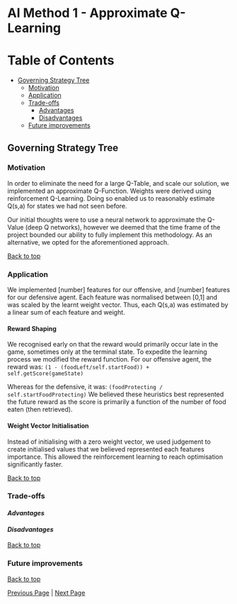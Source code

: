# AI Method 1 - Approximate Q-Learning

# Table of Contents
- [Governing Strategy Tree](#governing-strategy-tree)
  * [Motivation](#motivation)
  * [Application](#application)
  * [Trade-offs](#trade-offs)     
     - [Advantages](#advantages)
     - [Disadvantages](#disadvantages)
  * [Future improvements](#future-improvements)

## Governing Strategy Tree  

### Motivation  
In order to eliminate the need for a large Q-Table, and scale our solution, we implemented an approximate Q-Function. Weights were derived using reinforcement Q-Learning. Doing so enabled us to reasonably estimate Q(s,a) for states we had not seen before. 

Our initial thoughts were to use a neural network to approximate the Q-Value (deep Q networks), however we deemed that the time frame of the project bounded our ability to fully implement this methodology. As an alternative, we opted for the aforementioned approach. 

[Back to top](#table-of-contents)

### Application  
We implemented [number] features for our offensive, and [number] features for our defensive agent. Each feature was normalised between [0,1] and was scaled by the learnt weight vector. Thus, each Q(s,a) was estimated by a linear sum of each feature and weight. 

#### Reward Shaping
We recognised early on that the reward would primarily occur late in the game, sometimes only at the terminal state. To expedite the learning process we modified the reward function. For our offensive agent, the reward was:
`(1 - (foodLeft/self.startFood)) +  self.getScore(gameState)`

Whereas for the defensive, it was:
`(foodProtecting / self.startFoodProtecting)`
We believed these heuristics best represented the future reward as the score is primarily a function of the number of food eaten (then retrieved). 

#### Weight Vector Initialisation
Instead of initialising with a zero weight vector, we used judgement to create initialised values that we believed represented each features importance. This allowed the reinforcement learning to reach optimisation significantly faster. 

[Back to top](#table-of-contents)

### Trade-offs  
#### *Advantages*  


#### *Disadvantages*

[Back to top](#table-of-contents)

### Future improvements  

[Back to top](#table-of-contents)



[Previous Page](/2_0_design_choices) | [Next Page](/2_2_approach)